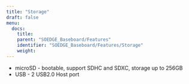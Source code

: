 ```yaml
---
title: "Storage"
draft: false
menu:
  docs:
    title:
    parent: "SOEDGE_Baseboard/Features"
    identifier: "SOEDGE_Baseboard/Features/Storage"
    weight: 
---
```


* microSD - bootable, support SDHC and SDXC, storage up to 256GB
* USB -	2 USB2.0 Host port
